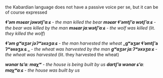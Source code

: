 the Kabardian language does not have a passive voice per se, but it can be of course expressed


**_ɬʼəm məɕar jəwətʃʼaːɕ_** - _the man killed the bear_
**_məɕar ɬʼəmtʃʼa wətʃʼaːɕ_** - _the bear was killed by the man_
**_məɕar jaːwətʃʼaːɕ_** - _the wolf was killed_ (lit. _they killed the wolf_)

**_ɬʼəm gʷaʒər jəʔʷəxəʒaːɕ_** - _the man harvested the wheat_
**_gʷaʒər ɬʼəmtʃʼa ʔʷəxəʒaːɕ _** - _the wheat was harvested by the man_
**_gʷaʒər jaːʔʷəxəʒaːɕ_** - _the wheat was harvested_ (lit. they harvested the wheat)

**_wənar tɕʼaː maχʷ_** - _the house is being built by us_
**_dartʃʼa wənar ɕʼaː maχʷaːɕ_** - _the house was built by us_